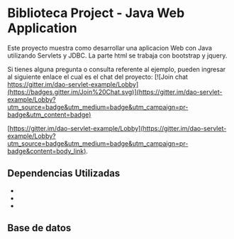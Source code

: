 # Biblioteca Project - Java Web Application

Este proyecto muestra como desarrollar una aplicacion Web con Java utilizando Servlets y JDBC.
La parte html se trabaja con bootstrap y jquery.

Si tienes alguna pregunta o consulta referente al ejemplo,
pueden ingresar al siguiente enlace el cual es el chat del proyecto:
[![Join chat https://gitter.im/dao-servlet-example/Lobby](https://badges.gitter.im/Join%20Chat.svg)](https://gitter.im/dao-servlet-example/Lobby?utm_source=badge&utm_medium=badge&utm_campaign=pr-badge&utm_content=badge)

[https://gitter.im/dao-servlet-example/Lobby](https://gitter.im/dao-servlet-example/Lobby?utm_source=badge&utm_medium=badge&utm_campaign=pr-badge&content=body_link).

## Dependencias Utilizadas

* 
*
* 

## Base de datos

